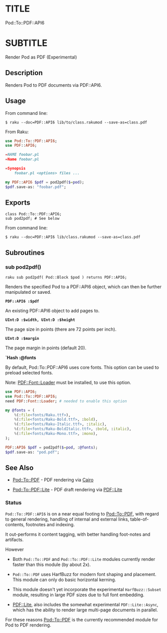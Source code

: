 TITLE
=====

Pod::To::PDF::API6

SUBTITLE
========

Render Pod as PDF (Experimental)

Description
-----------

Renders Pod to PDF documents via PDF::API6.

Usage
-----

From command line:

    $ raku --doc=PDF::API6 lib/to/class.rakumod --save-as=class.pdf

From Raku:

```raku
use Pod::To::PDF::API6;
use PDF::API6;

=NAME foobar.pl
=Name foobar.pl

=Synopsis
    foobar.pl <options> files ...

my PDF::API6 $pdf = pod2pdf($=pod);
$pdf.save-as: "foobar.pdf";
```

Exports
-------

    class Pod::To::PDF::API6;
    sub pod2pdf; # See below

From command line:

```shell
$ raku --doc=PDF::API6 lib/class.rakumod --save-as=class.pdf
```

Subroutines
-----------

### sub pod2pdf()

```raku sub pod2pdf( Pod::Block $pod ) returns PDF::API6; ```

Renders the specified Pod to a PDF::API6 object, which can then be further manipulated or saved.

**`PDF::API6 :$pdf`**

An existing PDF::API6 object to add pages to.

**`UInt:D :$width, UInt:D :$height`**

The page size in points (there are 72 points per inch).

**`UInt:D :$margin`**

The page margin in points (default 20).

**`Hash :@fonts**

By default, Pod::To::PDF::API6 uses core fonts. This option can be used to preload selected fonts.

Note: [PDF::Font::Loader](PDF::Font::Loader) must be installed, to use this option.

```raku
use PDF::API6;
use Pod::To::PDF::API6;
need PDF::Font::Loader; # needed to enable this option

my @fonts = (
    %(:file<fonts/Raku.ttf>),
    %(:file<fonts/Raku-Bold.ttf>, :bold),
    %(:file<fonts/Raku-Italic.ttf>, :italic),
    %(:file<fonts/Raku-BoldItalic.ttf>, :bold, :italic),
    %(:file<fonts/Raku-Mono.ttf>, :mono),
);

PDF::API6 $pdf = pod2pdf($=pod, :@fonts);
$pdf.save-as: "pod.pdf";
```

See Also
--------

  * [Pod::To::PDF](https://github.com/pod-to-pdf/Pod-To-PDF-raku) - PDF rendering via [Cairo](https://github.com/timo/cairo-p6)

  * [Pod::To::PDF::Lite](https://github.com/pod-to-pdf/Pod-To-PDF-Lite-raku) - PDF draft rendering via [PDF::Lite](https://github.com/pod-to-pdf/PDF-Lite-raku)

### Status

`Pod::To::PDF::API6` is on a near equal footing to [Pod::To::PDF](https://github.com/pod-to-pdf/Pod-To-PDF-raku), with regard to general rendering, handling of internal and external links, table-of-contents, footnotes and indexing.

It out-performs it content tagging, with better handling foot-notes and artifacts.

However

  * Both `Pod::To::PDF` and `Pod::To::PDF::Lite` modules currently render faster than this module (by about 2x).

  * `Pod::To::PDF` uses HarfBuzz for modern font shaping and placement. This module can only do basic horizontal kerning.

  * This module doesn't yet incorporate the experimental `HarfBuzz::Subset` module, resulting in large PDF sizes due to full font embedding.

  * [PDF::Lite](https://github.com/pod-to-pdf/PDF-Lite-raku), also includes the somewhat experimental `PDF::Lite::Async`, which has the ability to render large multi-page documents in parallel.

For these reasons [Pod::To::PDF](https://github.com/pod-to-pdf/Pod-To-PDF-raku) is the currently recommended module for Pod to PDF rendering.

